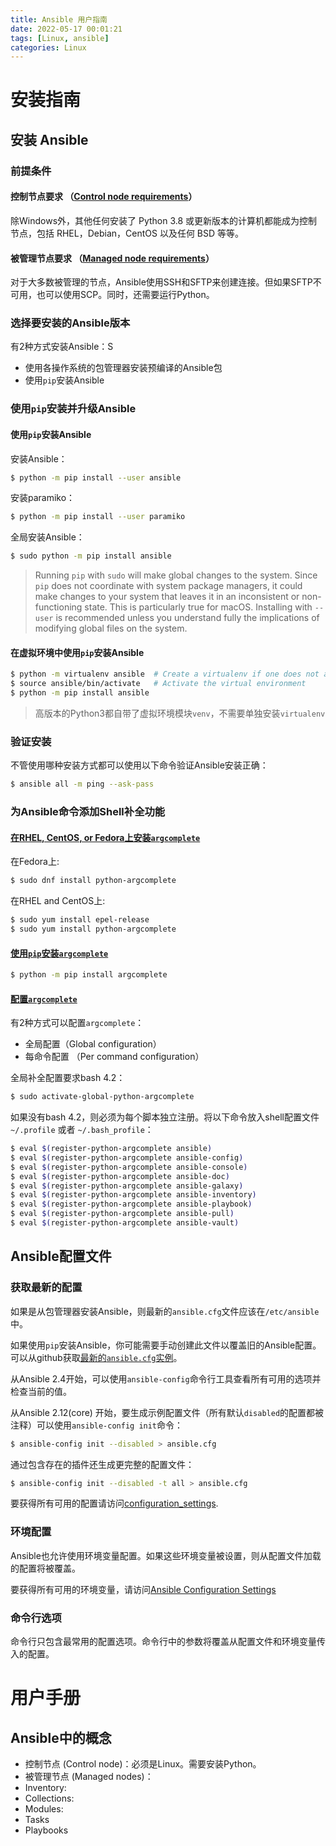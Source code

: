 ```yaml
---
title: Ansible 用户指南
date: 2022-05-17 00:01:21
tags: [Linux, ansible]
categories: Linux
---
```


# 安装指南

## 安装 Ansible

### 前提条件

#### 控制节点要求 （[Control node requirements](https://docs.ansible.com/ansible/latest/installation_guide/intro_installation.html#id8)）

除Windows外，其他任何安装了 Python 3.8 或更新版本的计算机都能成为控制节点，包括 RHEL，Debian，CentOS 以及任何 BSD 等等。

#### 被管理节点要求 （[Managed node requirements](https://docs.ansible.com/ansible/latest/installation_guide/intro_installation.html#id9)）

对于大多数被管理的节点，Ansible使用SSH和SFTP来创建连接。但如果SFTP不可用，也可以使用SCP。同时，还需要运行Python。

### 选择要安装的Ansible版本

有2种方式安装Ansible：S

- 使用各操作系统的包管理器安装预编译的Ansible包
- 使用`pip`安装Ansible

### 使用`pip`安装并升级Ansible

#### 使用`pip`安装Ansible

安装Ansible：

```bash
$ python -m pip install --user ansible
```

安装paramiko：

```bash
$ python -m pip install --user paramiko
```

全局安装Ansible：

```bash
$ sudo python -m pip install ansible
```

> Running `pip` with `sudo` will make global changes to the system. Since `pip` does not coordinate with system package managers, it could make changes to your system that leaves it in an inconsistent or non-functioning state. This is particularly true for macOS. Installing with `--user` is recommended unless you understand fully the implications of modifying global files on the system.

#### 在虚拟环境中使用`pip`安装Ansible

```bash
$ python -m virtualenv ansible  # Create a virtualenv if one does not already exist
$ source ansible/bin/activate   # Activate the virtual environment
$ python -m pip install ansible
```

> 高版本的Python3都自带了虚拟环境模块`venv`，不需要单独安装`virtualenv`

<!-- more -->

### 验证安装

不管使用哪种安装方式都可以使用以下命令验证Ansible安装正确：

```bash
$ ansible all -m ping --ask-pass
```

### 为Ansible命令添加Shell补全功能

#### [在RHEL, CentOS, or Fedora上安装`argcomplete`](https://docs.ansible.com/ansible/latest/installation_guide/intro_installation.html#installing-argcomplete-on-rhel-centos-or-fedora)

在Fedora上:

```bash
$ sudo dnf install python-argcomplete
```

在RHEL and CentOS上:

```bash
$ sudo yum install epel-release
$ sudo yum install python-argcomplete
```

#### [使用`pip`安装`argcomplete`](https://docs.ansible.com/ansible/latest/installation_guide/intro_installation.html#id41)

```bash
$ python -m pip install argcomplete
```

#### [配置`argcomplete`](https://docs.ansible.com/ansible/latest/installation_guide/intro_installation.html#id42)

有2种方式可以配置`argcomplete`：

- 全局配置（Global configuration）
- 每命令配置 （Per command configuration）

全局补全配置要求bash 4.2：

```bash
$ sudo activate-global-python-argcomplete
```

如果没有bash 4.2，则必须为每个脚本独立注册。将以下命令放入shell配置文件`~/.profile` 或者 `~/.bash_profile`：

```bash
$ eval $(register-python-argcomplete ansible)
$ eval $(register-python-argcomplete ansible-config)
$ eval $(register-python-argcomplete ansible-console)
$ eval $(register-python-argcomplete ansible-doc)
$ eval $(register-python-argcomplete ansible-galaxy)
$ eval $(register-python-argcomplete ansible-inventory)
$ eval $(register-python-argcomplete ansible-playbook)
$ eval $(register-python-argcomplete ansible-pull)
$ eval $(register-python-argcomplete ansible-vault)
```

## Ansible配置文件

### 获取最新的配置

如果是从包管理器安装Ansible，则最新的`ansible.cfg`文件应该在`/etc/ansible`中。

如果使用`pip`安装Ansible，你可能需要手动创建此文件以覆盖旧的Ansible配置。可以从github获取[最新的`ansible.cfg`实例](https://github.com/ansible/ansible/blob/devel/examples/ansible.cfg)。

从Ansible 2.4开始，可以使用`ansible-config`命令行工具查看所有可用的选项并检查当前的值。

从Ansible 2.12(core) 开始，要生成示例配置文件（所有默认`disabled`的配置都被注释）可以使用`ansible-config init`命令：

```bash
$ ansible-config init --disabled > ansible.cfg
```

通过包含存在的插件还生成更完整的配置文件：

```bash
$ ansible-config init --disabled -t all > ansible.cfg
```

要获得所有可用的配置请访问[configuration_settings](https://docs.ansible.com/ansible/latest/reference_appendices/config.html#ansible-configuration-settings).

### 环境配置

Ansible也允许使用环境变量配置。如果这些环境变量被设置，则从配置文件加载的配置将被覆盖。

要获得所有可用的环境变量，请访问[Ansible Configuration Settings](https://docs.ansible.com/ansible/latest/reference_appendices/config.html#ansible-configuration-settings)

### 命令行选项

命令行只包含最常用的配置选项。命令行中的参数将覆盖从配置文件和环境变量传入的配置。

# 用户手册

## Ansible中的概念

- 控制节点 (Control node)：必须是Linux。需要安装Python。
- 被管理节点 (Managed nodes)：
- Inventory:
- Collections:
- Modules:
- Tasks
- Playbooks

